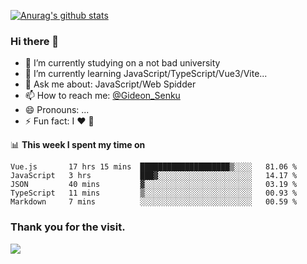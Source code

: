[![Anurag's github stats](https://github-readme-stats.vercel.app/api?username=gideonsenku)](https://github.com/anuraghazra/github-readme-stats)
### Hi there 👋
- 🔭 I’m currently studying on a not bad university 
- 🌱 I’m currently learning JavaScript/TypeScript/Vue3/Vite...
- 💬 Ask me about: JavaScript/Web Spidder 
- 📫 How to reach me: [@Gideon_Senku](https://t.me/Gideon_Senku)
- 😄 Pronouns: ...
- ⚡ Fun fact: I ❤️ 🎵

📊 **This week I spent my time on**
<!--START_SECTION:waka-->
```text
Vue.js       17 hrs 15 mins  ████████████████████▒░░░░   81.06 % 
JavaScript   3 hrs           ███▓░░░░░░░░░░░░░░░░░░░░░   14.17 % 
JSON         40 mins         ▓░░░░░░░░░░░░░░░░░░░░░░░░   03.19 % 
TypeScript   11 mins         ▒░░░░░░░░░░░░░░░░░░░░░░░░   00.93 % 
Markdown     7 mins          ░░░░░░░░░░░░░░░░░░░░░░░░░   00.59 % 
```
<!--END_SECTION:waka-->


### Thank you for the visit.
![](http://profile-counter.glitch.me/gideonsenku/count.svg)
<!--
**GideonSenku/GideonSenku** is a ✨ _special_ ✨ repository because its `README.md` (this file) appears on your GitHub profile.

Here are some ideas to get you started:

- 🔭 I’m currently working on ...
- 🌱 I’m currently learning ...
- 👯 I’m looking to collaborate on ...
- 🤔 I’m looking for help with ...
- 💬 Ask me about ...
- 📫 How to reach me: ...
- 😄 Pronouns: ...
- ⚡ Fun fact: ...
-->
